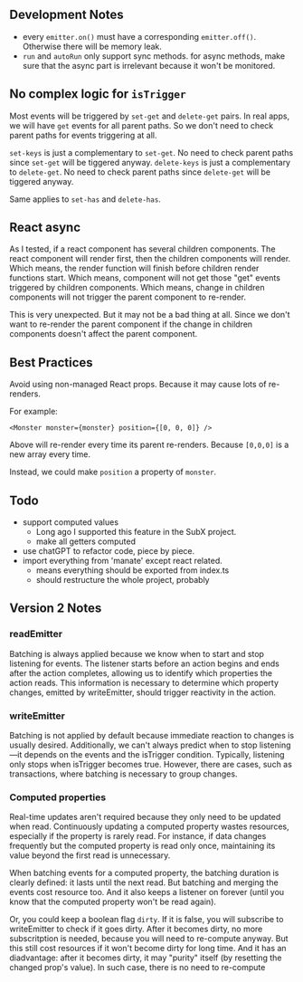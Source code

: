 ## Development Notes

- every `emitter.on()` must have a corresponding `emitter.off()`. Otherwise there will be memory leak.
- `run` and `autoRun` only support sync methods. for async methods, make sure that the async part is irrelevant because it won't be monitored.

## No complex logic for `isTrigger`

Most events will be triggered by `set-get` and `delete-get` pairs.
In real apps, we will have `get` events for all parent paths. So we don't need to check parent paths for events triggering at all.

`set-keys` is just a complementary to `set-get`. No need to check parent paths since `set-get` will be tiggered anyway.
`delete-keys` is just a complementary to `delete-get`. No need to check parent paths since `delete-get` will be tiggered anyway.

Same applies to `set-has` and `delete-has`.

## React async

As I tested, if a react component has several children components. The react component will render first, then the children components will render.
Which means, the render function will finish before children render functions start.
Which means, component will not get those "get" events triggered by children components.
Which means, change in children components will not trigger the parent component to re-render.

This is very unexpected. But it may not be a bad thing at all. Since we don't want to re-render the parent component if the change in children components doesn't affect the parent component.

## Best Practices

Avoid using non-managed React props. Because it may cause lots of re-renders.

For example:

```tsx
<Monster monster={monster} position={[0, 0, 0]} />
```

Above will re-render every time its parent re-renders. Because `[0,0,0]` is a new array every time.

Instead, we could make `position` a property of `monster`.

## Todo

- support computed values
  - Long ago I supported this feature in the SubX project.
  - make all getters computed
- use chatGPT to refactor code, piece by piece.
- import everything from 'manate' except react related.
  - means everything should be exported from index.ts
  - should restructure the whole project, probably

## Version 2 Notes

### readEmitter

Batching is always applied because we know when to start and stop listening for events. The listener starts before an action begins and ends after the action completes, allowing us to identify which properties the action reads. This information is necessary to determine which property changes, emitted by writeEmitter, should trigger reactivity in the action.

### writeEmitter

Batching is not applied by default because immediate reaction to changes is usually desired. Additionally, we can't always predict when to stop listening—it depends on the events and the isTrigger condition. Typically, listening only stops when isTrigger becomes true. However, there are cases, such as transactions, where batching is necessary to group changes.

### Computed properties

Real-time updates aren't required because they only need to be updated when read. Continuously updating a computed property wastes resources, especially if the property is rarely read. For instance, if data changes frequently but the computed property is read only once, maintaining its value beyond the first read is unnecessary.

When batching events for a computed property, the batching duration is clearly defined: it lasts until the next read. But batching and merging the events cost resource too. And it also keeps a listener on forever (until you know that the computed property won't be read again).

Or, you could keep a boolean flag `dirty`. If it is false, you will subscribe to writeEmitter to check if it goes dirty. After it becomes dirty, no more subscritption is needed, because you will need to re-compute anyway. But this still cost resources if it won't become dirty for long time. And it has an diadvantage: after it becomes dirty, it may "purity" itself (by resetting the changed prop's value). In such case, there is no need to re-compute

